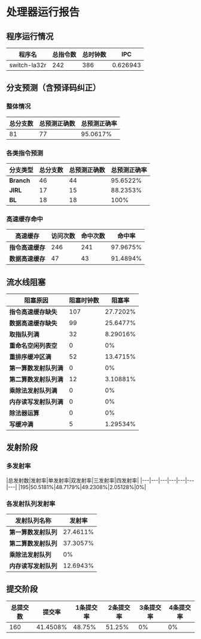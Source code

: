 # 处理器运行报告
## 程序运行情况
|程序名|总指令数|总时钟数|IPC|
|---|---|---|---|
|switch-la32r|242|386|0.626943|

## 分支预测（含预译码纠正）
### 整体情况
|总分支数|总预测正确数|总预测正确率|
|---|---|---|
|81|77|95.0617%|

### 各类指令预测
|分支类型|总分支数|总预测正确数|总预测正确率|
|---|---|---|---|
|**Branch**| 46 | 44 | 95.6522%|
|**JIRL**| 17 | 15 | 88.2353%|
|**BL**| 18 | 18 | 100%|

### 高速缓存命中
|高速缓存|访问次数|命中次数|命中率|
|---|---|---|---|
|**指令高速缓存**| 246 | 241 | 97.9675%|
|**数据高速缓存**| 47 | 43 | 91.4894%|
## 流水线阻塞
|阻塞原因|阻塞时钟数|阻塞率|
|---|---|---|
|**指令高速缓存缺失**| 107 | 27.7202%|
|**数据高速缓存缺失**| 99 | 25.6477%|
|**取指队列满**| 32 | 8.29016%|
|**重命名空闲列表空**|0 | 0%|
|**重排序缓冲区满**|52 | 13.4715%|
|**第一算数发射队列满**|0 | 0%|
|**第二算数发射队列满**|12 | 3.10881%|
|**乘除法发射队列满**|0 | 0%|
|**内存读写发射队列满**|0 | 0%|
|**除法器运算**|0 | 0%|
|**写缓冲满**|5 | 1.29534%|

## 发射阶段
### 多发射率
|总发射数|发射率|单发射率|双发射率|三发射率|四发射率|
|---|---|---|---|---|---|---|
|195|50.5181%|48.7179%|49.2308%|2.05128%|0%|

### 各发射队列发射率
|发射队列名称|发射率|
|---|---|
|**第一算数发射队列**|27.4611%|
|**第二算数发射队列**|37.3057%|
|**乘除法发射队列**|0%|
|**内存读写发射队列**|12.6943%|

## 提交阶段
|总提交数|提交率|1条提交率|2条提交率|3条提交率|4条提交率|
|---|---|---|---|---|---|
|160|41.4508%|48.75%|51.25%|0%|0%|

